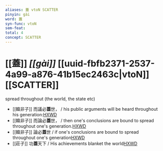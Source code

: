 ```yaml
---
aliases: 蓋 vtoN SCATTER
pinyin: gài
word: 蓋
syn-func: vtoN
sem-feat: 
total: 4
concept: SCATTER 
---
```

# [[蓋]] *[[gài]]*  [[uuid-fbfb2371-2537-4a99-a876-41b15ec2463c|vtoN]] [[SCATTER]]
spread throughout (the world, the state etc)
 - [[韓非子]] 而議必**蓋**世， / his public arguments will be heard throughout his generation:[HXWD](https://hxwd.org/textview.html?location=KR3c0005_tls_020-148a.5)
 - [[韓非子]] 而論必**蓋**世， / then one's conclusions are bound to spread throughout one's generation.[HXWD](https://hxwd.org/textview.html?location=KR3c0005_tls_020-55a.9)
 - [[韓非子]] 論必**蓋**世 / if one's conclusions are bound to spread throughout one's generation[HXWD](https://hxwd.org/textview.html?location=KR3c0005_tls_020-57a.4)
 - [[莊子]] 功**蓋**天下 / His achievements blanket the world[HXWD](https://hxwd.org/textview.html?location=KR5c0126_tls_007-4a.24)